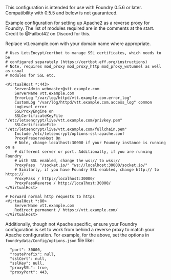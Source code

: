 ---
---
This configuration is intended for use with Foundry 0.5.6 or later.  Compatibility with 0.5.5 and below is not guaranteed.

Example configuration for setting up Apache2 as a reverse proxy for Foundry.  The list of modules required are in the comments at the start.  Credit to @Failbot42 on Discord for this.

Replace vtt.example.com with your domain name where appropriate.

```# Apache .conf for reverse proxy of Foundry VTT.
# Uses LetsEncypt/certbot to manage SSL certificates, which needs to be
# configured separately (https://certbot.eff.org/instructions)
# Note, requires mod_proxy mod_proxy_http mod_proxy_wstunnel as well as usual
# modules for SSL etc.

<VirtualHost *:443>
    ServerAdmin webmaster@vtt.example.com
    ServerName vtt.example.com
    ErrorLog "/var/log/httpd/vtt.example.com.error_log"
    CustomLog "/var/log/httpd/vtt.example.com.access_log" common
    LogLevel error
    SSLProxyEngine on
    SSLCertificateKeyFile "/etc/letsencrypt/live/vtt.example.com/privkey.pem"
    SSLCertificateFile "/etc/letsencrypt/live/vtt.example.com/fullchain.pem"
    Include /etc/letsencrypt/options-ssl-apache.conf
    ProxyPreserveHost On
    # Note, change localhost:30000 if your Foundry instance is running on a
    # different server or port. Additionally, if you are running Foundry
    # with SSL enabled, change the ws:// to wss://
    ProxyPass  "/socket.io/" "ws://localhost:30000/socket.io/"
    # Similarly, if you have Foundry SSL enabled, change http:// to https://
    ProxyPass / http://localhost:30000/
    ProxyPassReverse / http://localhost:30000/
</VirtualHost>

# Forward normal http requests to https
<VirtualHost *:80>
    ServerName vtt.example.com
    Redirect permanent / https://vtt.example.com/
</VirtualHost>
```

Additionally, though not Apache specific, ensure your Foundry configuration is set to work from behind a reverse proxy to match your Apache configuration. For example, for the above, set the options in `foundrydata/Config/options.json` file like:
```
  "port": 30000,
  "routePrefix": null,
  "sslCert": null,
  "sslKey": null,
  "proxySSL": true,
  "proxyPort": 443,
```

